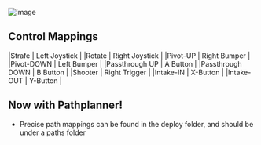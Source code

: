 ![image](https://user-images.githubusercontent.com/97851399/224804631-e1b80a12-a5bf-48d3-ae85-10b312997ce7.png)

## Control Mappings

|Strafe | Left Joystick |
|Rotate | Right Joystick |
|Pivot-UP | Right Bumper | 
|Pivot-DOWN | Left Bumper |
|Passthrough UP | A Button |
|Passthrough DOWN | B Button |
|Shooter | Right Trigger |
|Intake-IN | X-Button | 
|Intake-OUT | Y-Button |

## Now with Pathplanner!
- Precise path mappings can be found in the deploy folder, and should be under a paths folder